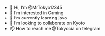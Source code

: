 - 👋 Hi, I’m @MrTokyo12345
- 👀 I’m interested in Gaming
- 🌱 I’m currently learning java
- 💞️ I’m looking to collaborate on Kyoto
- 📫 How to reach me @Tokyocia on telegram

<!---
MrTokyo12345/MrTokyo12345 is a ✨ special ✨ repository because its `README.md` (this file) appears on your GitHub profile.
You can click the Preview link to take a look at your changes.
--->
